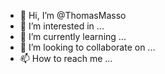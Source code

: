 - 👋 Hi, I’m @ThomasMasso
- 👀 I’m interested in ...
- 🌱 I’m currently learning ...
- 💞️ I’m looking to collaborate on ...
- 📫 How to reach me ...

<!---
ThomasMasso/ThomasMasso is a ✨ special ✨ repository because its `README.md` (this file) appears on your GitHub profile.
You can click the Preview link to take a look at your changes.
--->
